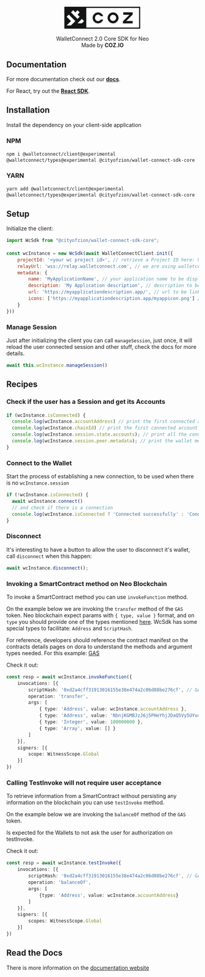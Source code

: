 <p align="center">
  <img
    src="https://raw.githubusercontent.com/CityOfZion/wallet-connect-sdk/develop/.github/resources/images/coz.png"
    width="200px;">
</p>

<p align="center">
  WalletConnect 2.0 Core SDK for Neo
  <br/> Made by <b>COZ.IO</b>
</p>

## Documentation
For more documentation check out our [**docs**](https://neon.coz.io/wksdk/core/index.html).

For React, try out the [**React SDK**](https://www.npmjs.com/package/@cityofzion/wallet-connect-sdk-react).


## Installation
Install the dependency on your client-side application
### NPM
```
npm i @walletconnect/client@experimental @walletconnect/types@experimental @cityofzion/wallet-connect-sdk-core
```
### YARN
```
yarn add @walletconnect/client@experimental @walletconnect/types@experimental @cityofzion/wallet-connect-sdk-core
```

## Setup
Initialize the client:
```js
import WcSdk from "@cityofzion/wallet-connect-sdk-core";

const wcInstance = new WcSdk(await WalletConnectClient.init({
    projectId: '<your wc project id>', // retrieve a Project ID here: https://docs.walletconnect.com/2.0/api/project-id
    relayUrl: 'wss://relay.walletconnect.com', // we are using walletconnect's official relay server
    metadata: {
        name: 'MyApplicationName', // your application name to be displayed on the wallet
        description: 'My Application description', // description to be shown on the wallet
        url: 'https://myapplicationdescription.app/', // url to be linked on the wallet
        icons: ['https://myapplicationdescription.app/myappicon.png'] // icon to be shown on the wallet
    }
}))
```
### Manage Session
Just after initializing the client you can call `manageSession`, just once, it will reload the user connected session and other stuff, check the docs for more details.
```js
await this.wcInstance.manageSession()
```

## Recipes

### Check if the user has a Session and get its Accounts

```js
if (wcInstance.isConnected) {
  console.log(wcInstance.accountAddress) // print the first connected account address
  console.log(wcInstance.chainId) // print the first connected account chain info
  console.log(wcInstance.session.state.accounts); // print all the connected accounts (with the chain info)
  console.log(wcInstance.session.peer.metadata); // print the wallet metadata
}
```

### Connect to the Wallet
Start the process of establishing a new connection, to be used when there is no `wcInstance.session`
```js
if (!wcInstance.isConnected) {
  await wcInstance.connect()
  // and check if there is a connection
  console.log(wcInstance.isConnected ? 'Connected successfully' : 'Connection refused')
}
```

### Disconnect
It's interesting to have a button to allow the user to disconnect it's wallet, call `disconnect` when this happen:
```js
await wcInstance.disconnect();
```

### Invoking a SmartContract method on Neo Blockchain
To invoke a SmartContract method you can use `invokeFunction` method.

On the example below we are invoking the `transfer` method of the `GAS` token. Neo blockchain expect params with
`{ type, value }` format, and on `type` you should provide one of the types mentioned
[here](https://neon.coz.io/wksdk/core/interfaces/Argument.html).
WcSdk has some special types to facilitate: `Address` and `ScriptHash`.

For reference, developers should reference
the contract manifest on the contracts details pages on dora to understand the methods and argument types needed.
For this example: [GAS](https://dora.coz.io/contract/neo3/mainnet/0xd2a4cff31913016155e38e474a2c06d08be276cf)

Check it out:
```ts
const resp = await wcInstance.invokeFunction({
    invocations: [{
        scriptHash: '0xd2a4cff31913016155e38e474a2c06d08be276cf', // GAS token
        operation: 'transfer',
        args: [
            { type: 'Address', value: wcInstance.accountAddress },
            { type: 'Address', value: 'NbnjKGMBJzJ6j5PHeYhjJDaQ5Vy5UYu4Fv' },
            { type: 'Integer', value: 100000000 },
            { type: 'Array', value: [] }
        ]
    }],
    signers: [{
        scope: WitnessScope.Global
    }]
})
```

### Calling TestInvoke will not require user acceptance
To retrieve information from a SmartContract without persisting any information on the blockchain you can use `testInvoke` method.

On the example below we are invoking the `balanceOf` method of the `GAS` token.

Is expected for the Wallets to not ask the user for authorization on testInvoke.

Check it out:
```ts
const resp = await wcInstance.testInvoke({
    invocations: [{
        scriptHash: '0xd2a4cff31913016155e38e474a2c06d08be276cf', // GAS token
        operation: 'balanceOf',
        args: [
            {type: 'Address', value: wcInstance.accountAddress}
        ]
    }],
    signers: [{
        scopes: WitnessScope.Global
    }]
})

```

## Read the Docs
There is more information on the [documentation website](https://neon.coz.io/wksdk/core/modules.html)
